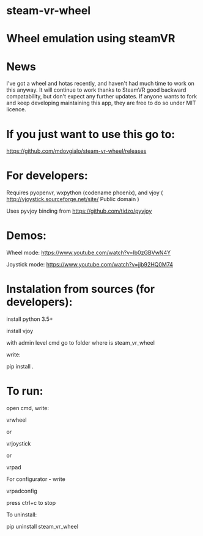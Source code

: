# steam-vr-wheel
Wheel emulation using steamVR
=============================



News
=============================
I've got a wheel and hotas recently, and haven't had much time to work on this anyway. It will continue to work thanks to SteamVR good backward compatability, but don't expect any further updates. If anyone wants to fork and keep developing maintaining this app, they are free to do so under MIT licence.


If you just want to use this go to:
===================================
https://github.com/mdovgialo/steam-vr-wheel/releases


For developers:
================

Requires pyopenvr, wxpython (codename phoenix), and vjoy ( http://vjoystick.sourceforge.net/site/ Public domain )

Uses pyvjoy binding from https://github.com/tidzo/pyvjoy

Demos:
======

Wheel mode:
https://www.youtube.com/watch?v=lb0zGBVwN4Y

Joystick mode:
https://www.youtube.com/watch?v=jjb92HQ0M74






Instalation from sources (for developers):
========================================
install python 3.5+

install vjoy

with admin level cmd go to folder where is steam_vr_wheel

write:

pip install .




To run:
=======
open cmd, write:

vrwheel

or 

vrjoystick

or 

vrpad

For configurator - write

vrpadconfig

press ctrl+c to stop

To uninstall:

pip uninstall steam_vr_wheel

